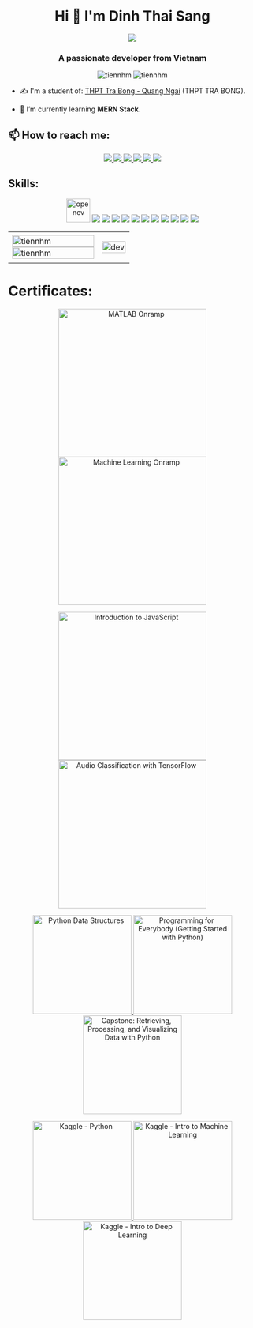 <h1 align="center">Hi 👋 I'm Dinh Thai Sang</h1>
<p align="center"><img src="https://img.icons8.com/color/48/000000/vietnam-circular.png"/></p>
<h3 align="center">A passionate developer from Vietnam </h3>
<p align="center"> <img src="https://komarev.com/ghpvc/?username=tiennhm" alt="tiennhm" /> <img src="https://badges.pufler.dev/repos/TienNHM" alt="tiennhm" /> </p>

- ✍ I'm a student of: [THPT Tra Bong - Quang Ngai](https://hcmute.edu.vn) (THPT TRA BONG).

- 🌱 I’m currently learning **MERN Stack.**


## 📫 How to reach me:
<p align="center">
  <a href="https://linkedin.com/in/tien-nhm" target="_blank">
    <img src="https://img.icons8.com/fluent/48/000000/linkedin.png"/>
  </a>
  <a href="https://www.facebook.com/01.tien" alt="Facebook">
    <img src="https://img.icons8.com/fluent/48/000000/facebook-new.png" target="_blank" />
  </a> 
  <a href="https://github.com/TienNHM" alt="Github">
    <img src="https://img.icons8.com/fluent/48/000000/github.png"/>
  </a> 
  <a href="https://www.youtube.com/channel/UCaRr1SjyHm61RrLY-DIBm1g" alt="Youtube channel" target="_blank" >
    <img src="https://img.icons8.com/fluent/48/000000/youtube-play.png"/>
  </a>
  <a href="https://www.kaggle.com/nguyenhuynhminhtien" alt="Kaggle" target="_blank" >
    <img src="https://img.icons8.com/windows/48/000000/kaggle.png"/>
  </a>
  <a href="mailto:tiennhm.it@gmail.com" alt="Email">
    <img src="https://img.icons8.com/fluent/48/000000/mailing.png"/>
  </a>
</p>

## Skills:
<p align="center">
  <img src="https://www.vectorlogo.zone/logos/opencv/opencv-icon.svg" alt="opencv" width="48" height="48"/> 
  <img src="https://img.icons8.com/color/48/000000/microsoft-sql-server.png"/>
  <img src="https://img.icons8.com/color/48/000000/mysql-logo.png"/>
  <img src="https://img.icons8.com/color/48/000000/mongodb.png"/>
  <img src="https://img.icons8.com/fluent/48/000000/matlab.png"/>
  <img src="https://img.icons8.com/color/48/000000/git.png"/>
  <img src="https://img.icons8.com/color/48/000000/github-2.png"/>
  <img src="https://img.icons8.com/color/48/000000/visual-studio-code-2019.png"/>
  <img src="https://img.icons8.com/color/48/000000/visual-studio-2019.png"/>
  <img src="https://img.icons8.com/dusk/48/000000/anaconda.png"/>
  <img src="https://img.icons8.com/fluent/48/000000/spyder-ide.png"/>
  <img src="https://img.icons8.com/color/48/000000/trello.png"/>
</p>

<table style="width:100%;">
  <tr>
    <td>
      <img src="https://github-readme-stats.vercel.app/api/top-langs/?username=tiennhm&bg_color=FFFFFF00&text_color=179fa3&layout=compact&hide=CSS&langs_count=10&custom_title=Top%20ngôn%20ngữ%20được%20dùng" alt="tiennhm" width="100%"/>
      <img src="https://github-readme-stats.vercel.app/api?username=tiennhm&bg_color=FFFFFF00&text_color=179fa3&show_icons=true&count_private=true&include_all_commits=true&custom_title=Hoạt%20động%20trên%20Github" alt="tiennhm" width="100%"/>
    </td>
    <td>
      <p align="center"> 
        <img src="https://cdn.dribbble.com/users/1059583/screenshots/4171367/coding-freak.gif" alt="dev" width="100%"/>
      </p>
    </td>
  </tr>
</table>

# Certificates:

<p align="center">
  <a href="https://matlabacademy.mathworks.com/progress/share/certificate.html?id=c2f444b8-d6ce-4eef-9934-48d7fa7da2d1">
    <img alt="MATLAB Onramp" title="MATLAB Onramp" src="certificates/MATLAB-Onramp-certificate.png" width="300px" />
  </a>
  <a href="https://matlabacademy.mathworks.com/progress/share/certificate.html?id=ad7fb8de-67d7-487f-95ee-f3871a61b1e1">
    <img alt="Machine Learning Onramp" title="Machine Learning Onramp" src="certificates/Machine-Learning-Onramp-certificate.png" width="300px" />
  </a>
</p>

<p align="center">
  <a href="https://www.coursera.org/account/accomplishments/certificate/XFNU3UXCK5DG">
    <img alt="Introduction to JavaScript" title="Introduction to JavaScript" src="certificates/Coursera%20XFNU3UXCK5DG.png" width="300px" />
  </a>
  <a href="https://www.coursera.org/account/accomplishments/certificate/MBSDFCKQ9X8E">
    <img alt="Audio Classification with TensorFlow" title="Audio Classification with TensorFlow" src="certificates/Coursera%20MBSDFCKQ9X8E.png" width="300px" />
  </a>
</p>

<p align="center">
  <a href="https://www.coursera.org/account/accomplishments/certificate/PQMJRCLM7BCQ">
    <img alt="Python Data Structures" title="Python Data Structures" src="certificates/Coursera%20PQMJRCLM7BCQ.png" width="200px" />
  </a>
  <a href="https://www.coursera.org/account/accomplishments/certificate/V7MK7JDL96DU">
    <img alt="Programming for Everybody (Getting Started with Python)" title="Programming for Everybody (Getting Started with Python)" src="certificates/Coursera%20V7MK7JDL96DU.png" width="200px" />
  </a>
  <a href="https://www.coursera.org/account/accomplishments/certificate/DVXXD98ESKLP">
    <img alt="Capstone: Retrieving, Processing, and Visualizing Data with Python" title="Capstone: Retrieving, Processing, and Visualizing Data with Python" src="certificates/Coursera%20DVXXD98ESKLP.png" width="200px" />
  </a>
</p>

<p align="center">
  <a href="https://www.kaggle.com/learn/certification/nguyenhuynhminhtien/python">
    <img alt="Kaggle - Python" title="Kaggle - Python" src="certificates/Nguyen%20Huynh%20Minh%20Tien%20-%20Python.png" width="200px" />
  </a>
  <a href="https://www.kaggle.com/learn/certification/nguyenhuynhminhtien/intro-to-machine-learning">
    <img alt="Kaggle - Intro to Machine Learning" title="Kaggle - Intro to Machine Learning" src="certificates/Nguyen%20Huynh%20Minh%20Tien%20-%20Intro%20to%20Machine%20Learning.png" width="200px" />
  </a>
  <a href="https://www.kaggle.com/learn/certification/nguyenhuynhminhtien/intro-to-deep-learning">
    <img alt="Kaggle - Intro to Deep Learning" title="Kaggle - Intro to Deep Learning" src="certificates/Nguyen%20Huynh%20Minh%20Tien%20-%20Intro%20to%20Deep%20Learning.png" width="200px" />
  </a>
</p>

